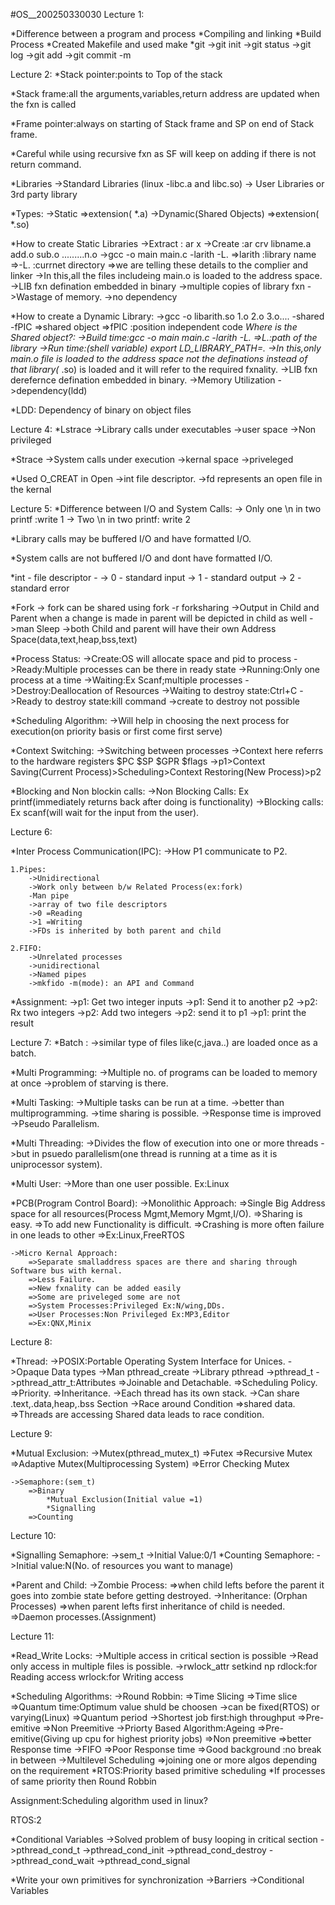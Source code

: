 #OS__200250330030
Lecture 1: 

*Difference between a program and process
*Compiling and linking
*Build Process
*Created Makefile and used make
*git
    ->git init
    ->git status
    ->git log
    ->git add
    ->git commit -m

Lecture 2:
*Stack pointer:points to Top of the stack 

*Stack frame:all the arguments,variables,return address are updated when the fxn is called

*Frame pointer:always on starting of Stack frame
and SP on end of Stack frame.

*Careful while using recursive fxn as SF will keep on adding if there is not return command.

*Libraries
    ->Standard Libraries (linux -libc.a and libc.so)
    -> User Libraries or 3rd party library

*Types:
    ->Static =>extension( *.a)
    ->Dynamic(Shared Objects) =>extension( *.so)

*How to create Static Libraries
    ->Extract : ar x
    ->Create :ar crv libname.a add.o sub.o .........n.o
    ->gcc -o main main.c -larith -L.
        =>larith :library name
        =>-L. :currnet directory
        =>we are telling these details to the complier and linker
    ->In this,all the files includeing main.o is loaded to the address space.
    ->LIB fxn defination embedded in binary
    ->multiple copies of library fxn
    ->Wastage of memory.
    ->no dependency


*How to create a Dynamic Library:
    ->gcc -o libarith.so 1.o 2.o 3.o.... -shared -fPIC
        =>shared object
        =>fPIC :position independent code
    *Where is the Shared object?:
    ->Build time:gcc -o main main.c -larith -L.
        =>L.:path of the library
    ->Run time:(shell variable) export LD_LIBRARY_PATH=.
    ->In this,only main.o file is loaded to the address space not the definations instead of that library(* .so) is loaded and it will refer to the required fxnality.
    ->LIB fxn derefernce defination embedded in binary.
    ->Memory Utilization
    ->dependency(ldd)

*LDD: Dependency of binary on object files


Lecture 4:
*Lstrace
    ->Library calls under executables
    ->user space
    ->Non privileged

*Strace
    ->System calls under execution
    ->kernal space
    ->priveleged

*Used O_CREAT in Open
    ->int file descriptor.
    ->fd represents an open file in the kernal

    
Lecture 5:
*Difference between I/O and System Calls:
    -> Only one \n in two printf :write 1
    -> Two \n in two printf: write 2

*Library calls may be buffered I/O and   have formatted I/O.

*System calls are not buffered I/O and dont have formatted I/O.

*int - file descriptor -
    -> 0 - standard input
    -> 1 - standard output
    -> 2 - standard error

*Fork
    -> fork can be shared using fork -r <file name> forksharing
    ->Output in Child and Parent when a change is made in parent will be depicted in child as well
    ->man Sleep
    ->both Child and parent will have their own Address Space(data,text,heap,bss,text)

*Process Status:
    ->Create:OS will allocate space and pid to process
    ->Ready:Multiple processes can be there in ready state
    ->Running:Only one process at a time
    ->Waiting:Ex Scanf;multiple processes
    ->Destroy:Deallocation  of Resources
    ->Waiting to destroy state:Ctrl+C
    ->Ready to destroy state:kill command
    ->create to destroy not possible

*Scheduling Algorithm:
    ->Will help in choosing the next process for execution(on priority basis or first come first serve)

*Context Switching:
    ->Switching between processes
    ->Context here referrs to the hardware registers 
        $PC
        $SP
        $GPR
        $flags
    ->p1>Context Saving(Current Process)>Scheduling>Context Restoring(New Process)>p2

*Blocking and Non blockin calls:
    ->Non Blocking Calls: Ex printf(immediately returns back after doing is functionality)
    ->Blocking calls: Ex scanf(will wait for the input from the user).

Lecture 6:

*Inter Process Communication(IPC):
    ->How P1 communicate to P2.

    1.Pipes:
        ->Unidirectional
        ->Work only between b/w Related Process(ex:fork)
        -Man pipe
        ->array of two file descriptors 
        ->0 =Reading
        ->1 =Writing
        ->FDs is inherited by both parent and child

    2.FIFO:
        ->Unrelated processes
        ->unidirectional
        ->Named pipes
        ->mkfido -m(mode): an API and Command

*Assignment:
    ->p1: Get two integer inputs
    ->p1: Send it to another p2
    ->p2:  Rx two integers
    ->p2: Add two integers
    ->p2: send it to p1
    ->p1: print the result


Lecture 7:
*Batch :
    ->similar type of files like(c,java..) are loaded once as a batch.

*Multi Programming:
    ->Multiple no. of programs can be loaded to memory at once
    ->problem of starving is there.

*Multi Tasking:
    ->Multiple tasks can be run at a time.
    ->better than multiprogramming.
    ->time sharing is possible.
    ->Response time is improved
    ->Pseudo Parallelism.

*Multi Threading:
    ->Divides the flow of execution into one or more threads
    ->but in psuedo parallelism(one thread is running at a time as it is uniprocessor system).

*Multi User:
    ->More than one user possible.
    Ex:Linux

*PCB(Program Control Board):
    ->Monolithic Approach:
        =>Single Big Address space for all resources(Process Mgmt,Memory Mgmt,I/O).
        =>Sharing is easy.
        =>To add new Functionality is difficult.
        =>Crashing is more often failure in one leads to other
        =>Ex:Linux,FreeRTOS
    
    ->Micro Kernal Approach:
        =>Separate smalladdress spaces are there and sharing through Software bus with kernal.
        =>Less Failure.
        =>New fxnality can be added easily
        =>Some are priveleged some are not
        =>System Processes:Privileged Ex:N/wing,DDs.
        =>User Processes:Non Privileged Ex:MP3,Editor
        =>Ex:QNX,Minix

Lecture 8:

*Thread:
    ->POSIX:Portable Operating System Interface for Unices.
    ->Opaque Data types
    ->Man pthread_create
    ->Library pthread
    ->pthread_t
    ->pthread_attr_t:Attributes
        =>Joinable and Detachable.
        =>Scheduling Policy.
        =>Priority.
        =>Inheritance.
    ->Each thread has its own stack.
    ->Can share .text,.data,heap,.bss Section
    ->Race around Condition
        =>shared data.
        =>Threads are accessing Shared data leads to race condition.

Lecture 9:

*Mutual Exclusion:
    ->Mutex(pthread_mutex_t)
        =>Futex
        =>Recursive Mutex
        =>Adaptive Mutex(Multiprocessing System)
        =>Error Checking Mutex

    ->Semaphore:(sem_t)
        =>Binary
            *Mutual Exclusion(Initial value =1)
            *Signalling
        =>Counting

Lecture 10:

*Signalling Semaphore:
    ->sem_t
    ->Initial Value:0/1
*Counting Semaphore:
    ->Initial value:N(No. of resources you want to manage)

*Parent and Child:
    ->Zombie Process:
        =>when child lefts before the parent it goes into zombie state before getting destroyed.
    ->Inheritance: (Orphan Processes)
        =>when parent lefts first inheritance of child is needed.
        =>Daemon processes.(Assignment)

Lecture 11:

*Read_Write Locks:
    ->Multiple access in critical section is possible 
    ->Read only access in multiple files is possible.
    ->rwlock_attr setkind np
    rdlock:for Reading access
    wrlock:for Writing access

*Scheduling Algorithms:
    ->Round Robbin: 
        =>Time Slicing
        =>Time slice 
        =>Quantum time:Optimum value shuld be choosen
            ->can be fixed(RTOS) or varying(Linux)
        =>Quantum period
    ->Shortest job first:high throughput
        =>Pre-emitive
        =>Non Preemitive
    ->Priorty Based Algorithm:Ageing
        =>Pre-emitive(Giving up cpu for highest priority jobs)
        =>Non preemitive
        =>better Response time
    ->FIFO
        =>Poor Response time
        =>Good background :no break in between
    ->Multilevel Scheduling
        =>joining one or more algos depending on the requirement
*RTOS:Priority based primitive scheduling
*If processes of same priority then Round Robbin 

Assignment:Scheduling algorithm used in linux?


RTOS:2

*Conditional Variables
    ->Solved problem of busy looping in critical section
    ->pthread_cond_t
    ->pthread_cond_init
    ->pthread_cond_destroy
    ->pthread_cond_wait
    ->pthread_cond_signal

*Write your own primitives for synchronization
    ->Barriers
    ->Conditional Variables